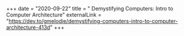 +++
date = "2020-09-22"
title = " Demystifying Computers: Intro to Computer Architecture"
externalLink = "https://dev.to/gmelodie/demystifying-computers-intro-to-computer-architecture-413d"
+++

